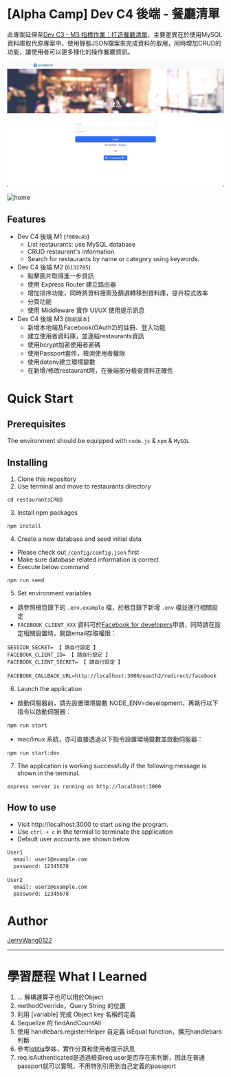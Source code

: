# [Alpha Camp] Dev C4 後端 - 餐廳清單
此專案延伸至[Dev C3 - M3 指標作業：打造餐廳清單](https://github.com/JerryWang0122/restaurants)，主要差異在於使用MySQL資料庫取代原專案中，使用靜態JSON檔案來完成資料的取用，同時增加CRUD的功能，讓使用者可以更多樣化的操作餐廳資訊。

![login](https://github.com/JerryWang0122/restaurantsCRUD/blob/main/public/images/login.png?raw=true)

![home](https://github.com/JerryWang0122/restaurantsCRUD/blob/main/public/images/home.png?raw=true)


## Features
* Dev C4 後端 M1 (`f009c4b`)
  * List restaurants: use MySQL database
  * CRUD restaurant's information
  * Search for restaurants by name or category using keywords.
* Dev C4 後端 M2 (`6132785`)
  * 點擊圖片取得進一步資訊
  * 使用 Express Router 建立路由器
  * 增加排序功能，同時將資料搜索及篩選轉移到資料庫，提升程式效率
  * 分頁功能
  * 使用 Middleware 實作 UI/UX 使用提示訊息
* Dev C4 後端 M3 (`目前版本`)
  * 新增本地端及Facebook(OAuth2)的註冊、登入功能
  * 建立使用者資料庫，並連結restaurants資訊
  * 使用bcrypt加密使用者密碼
  * 使用Passport套件，檢測使用者權限
  * 使用dotenv建立環境變數
  * 在新增/修改restaurant時，在後端部分檢查資料正確性
  
# Quick Start
## Prerequisites
The environment should be equipped with `node.js` & `npm` & `MySQL`
## Installing
1. Clone this repository
2. Use terminal and move to restaurants directory
```
cd restaurantsCRUD
```
3. Install npm packages
```
npm install
```
4. Create a new database and seed initial data
* Please check out `/config/config.json` first
* Make sure database related information is correct
* Execute below command
```
npm run seed
```
5. Set environment variables
* 請參照根目錄下的 `.env.example` 檔，於根目錄下新增 `.env` 檔並進行相關設定
* `FACEBOOK_CLIENT_XXX` 資料可於[Facebook for developers](https://developers.facebook.com/)申請，同時請在設定相關設置時，開啟email存取權限：
```
SESSION_SECRET= 【 請自行設定 】
FACEBOOK_CLIENT_ID= 【 請自行設定 】
FACEBOOK_CLIENT_SECRET= 【 請自行設定 】

FACEBOOK_CALLBACK_URL=http://localhost:3000/oauth2/redirect/facebook
```

6. Launch the application
* 啟動伺服器前，請先設置環境變數 NODE_ENV=development，再執行以下指令以啟動伺服器：
```
npm run start
```
* mac/linux 系統，亦可直接透過以下指令設置環境變數並啟動伺服器：
```
npm run start:dev
```
7. The application is working successfully if the following message is shown in the terminal.
```
express server is running on http://localhost:3000
```
## How to use
* Visit http://localhost:3000 to start using the program.
* Use `ctrl + c` in the termial to terminate the application
* Default user accounts are shown below 
```
User1
  email: user1@example.com
  password: 12345678

User2
  email: user2@example.com
  password: 12345678
```
# Author
[JerryWang0122](https://github.com/JerryWang0122)

---

# 學習歷程 What I Learned
1. ... 解構運算子也可以用於Object
2. methodOverride，Query String 的位置
3. 利用 [variable] 完成 Object key 名稱的定義
4. Sequelize 的 findAndCountAll
5. 使用 handlebars.registerHelper 自定義 isEqual function，擴充handlebars判斷
6. 參考[letitia](https://github.com/letitia-chiu/restaurant-list)學姊，實作分頁和使用者提示訊息
7. req.isAuthenticated是透過檢查req.user是否存在來判斷，因此在普通passport就可以實現，不用特別引用到自己定義的passport